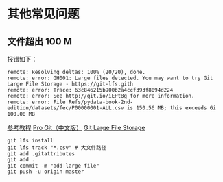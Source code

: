 # 其他常见问题

## 文件超出 100 M

报错如下：
```
remote: Resolving deltas: 100% (20/20), done.
remote: error: GH001: Large files detected. You may want to try Git Large File Storage - https://git-lfs.gith
remote: error: Trace: 63c846215b900b2a4ccf393f8094d224
remote: error: See http://git.io/iEPt8g for more information.
remote: error: File Refs/pydata-book-2nd-edition/datasets/fec/P00000001-ALL.csv is 150.56 MB; this exceeds Gi 100.00 MB
```
[参考教程](https://blog.csdn.net/Tyro_java/article/details/53440666)
[Pro Git（中文版）](https://gitee.com/progit/)
[Git Large File Storage](https://git-lfs.github.com/)

```
git lfs install
git lfs track "*.csv" # 大文件路径
git add .gitattributes
git add .
git commit -m "add large file"
git push -u origin master
```


